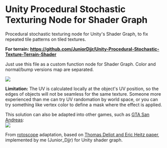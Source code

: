 # Unity Procedural Stochastic Texturing Node for Shader Graph
Procedural stochastic texturing node for Unity's Shader Graph, to fix repeated tile patterns on tiled textures.  

**For terrain: https://github.com/JuniorDjjr/Unity-Procedural-Stochastic-Texture-Terrain-Shader**  

Just use this file as a custom function node for Shader Graph. Color and normal/bump versions map are separated.  

![](https://1.bp.blogspot.com/-nQy-BVqnTPM/XrnbfO7LctI/AAAAAAAAYOY/mAjoKityEYIA3fKWPGhHQ7LCDaPhVAniACK4BGAsYHg/w1175-h1170/warpunk-game-procedural-stochastic-terrain-shader-texturing-unity-urp.jpg)

**Limitation:** The UV is calculated locally at the object's UV position, so the edges of objects will not be seamless for the same texture. Someone more experienced than me can try UV randomation by world space, or you can try something like vertex color to define a mask where the effect is applied.

This solution can also be adapted into other games, such as [GTA San Andreas](https://github.com/JuniorDjjr/skygfx):  
![](https://www.mixmods.com.br/wp-content/uploads/2022/03/gta-sa-mod-skygfx-extended-stochastic-procedural-texture-tiling-fix-7201275.jpg)

From [rotoscope](https://www.reddit.com/user/rotoscope-/) adaptation, based on [Thomas Deliot and Eric Heitz paper](https://drive.google.com/file/d/1QecekuuyWgw68HU9tg6ENfrCTCVIjm6l/view), implemented by me (Junior_Djjr) for Unity shader graph.  
